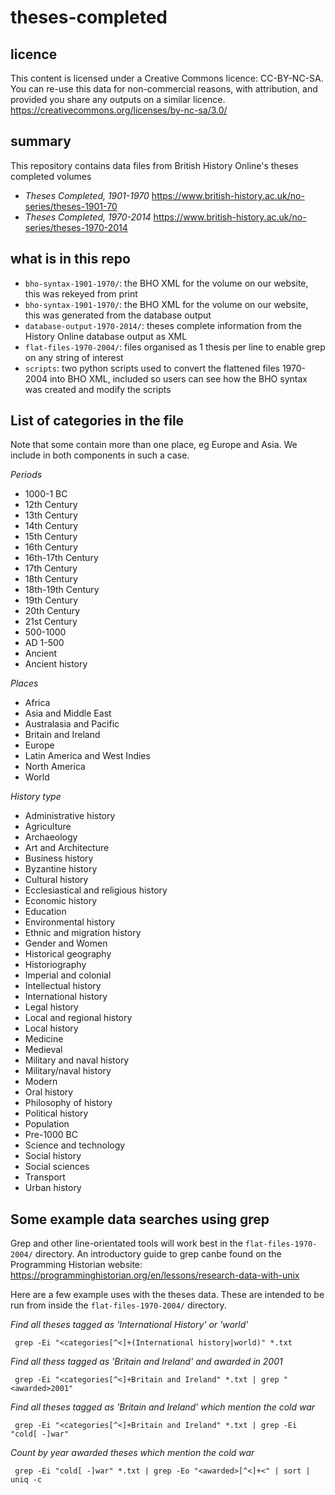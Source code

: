 # theses-completed

## licence

This content is licensed under a Creative Commons licence: CC-BY-NC-SA. You can re-use this data for non-commercial reasons, with attribution, and provided you share any outputs on a similar licence. https://creativecommons.org/licenses/by-nc-sa/3.0/ 

## summary

This repository contains data files from British History Online's theses completed volumes
* *Theses Completed, 1901-1970* https://www.british-history.ac.uk/no-series/theses-1901-70
* *Theses Completed, 1970-2014* https://www.british-history.ac.uk/no-series/theses-1970-2014


## what is in this repo
* ```bho-syntax-1901-1970/```: the BHO XML for the volume on our website, this was rekeyed from print
* ```bho-syntax-1901-1970/```: the BHO XML for the volume on our website, this was generated from the database output
* ```database-output-1970-2014/```: theses complete information from the History Online database output as XML
* ```flat-files-1970-2004/```: files organised as 1 thesis per line to enable grep on any string of interest 
* ```scripts```: two python scripts used to convert the flattened files 1970-2004 into BHO XML, included so users can see how the BHO syntax was created and modify the scripts

## List of categories in the file 
Note that some contain more than one place, eg Europe and Asia. We include in both components in such a case.


_Periods_
- 1000-1 BC
- 12th Century
- 13th Century
- 14th Century
- 15th Century
- 16th Century
- 16th-17th Century
- 17th Century
- 18th Century
- 18th-19th Century
- 19th Century
- 20th Century
- 21st Century
- 500-1000
- AD 1-500
- Ancient
- Ancient history

 _Places_
- Africa
- Asia and Middle East
- Australasia and Pacific
- Britain and Ireland
- Europe
- Latin America and West Indies
- North America
- World

_History type_
- Administrative history
- Agriculture
- Archaeology
- Art and Architecture
- Business history
- Byzantine history
- Cultural history
- Ecclesiastical and religious history
- Economic history
- Education
- Environmental history
- Ethnic and migration history
- Gender and Women
- Historical geography
- Historiography
- Imperial and colonial
- Intellectual history
- International history
- Legal history
- Local and regional history
- Local history
- Medicine
- Medieval
- Military and naval history
- Military/naval history
- Modern
- Oral history
- Philosophy of history
- Political history
- Population
- Pre-1000 BC
- Science and technology
- Social history
- Social sciences
- Transport
- Urban history




## Some example data searches using grep

Grep and other line-orientated tools will work best in the ```flat-files-1970-2004/``` directory. An introductory guide to grep canbe found on the Programming Historian website: https://programminghistorian.org/en/lessons/research-data-with-unix

Here are a few example uses with the theses data. These are intended to be run from inside the ```flat-files-1970-2004/``` directory.

*Find all theses tagged as 'International History' or 'world'*

``` grep -Ei "<categories[^<]+(International history|world)" *.txt```

*Find all thess tagged as 'Britain and Ireland' and awarded in 2001*

``` grep -Ei "<categories[^<]+Britain and Ireland" *.txt | grep "<awarded>2001"```

*Find all theses tagged as 'Britain and Ireland' which mention the cold war* 

``` grep -Ei "<categories[^<]+Britain and Ireland" *.txt | grep -Ei "cold[ -]war"```

*Count by year awarded theses which mention the cold war* 

``` grep -Ei "cold[ -]war" *.txt | grep -Eo "<awarded>[^<]+<" | sort | uniq -c```
